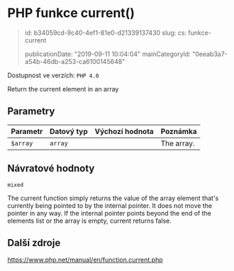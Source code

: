 PHP funkce current()
====================

> id: b34059cd-9c40-4ef1-81e0-d21339137430
> slug:
> 	cs: funkce-current
>
> publicationDate: "2019-09-11 10:04:04"
> mainCategoryId: "0eeab3a7-a54b-46db-a253-ca6100145648"

Dostupnost ve verzích: `PHP 4.0`

Return the current element in an array


Parametry
--------------

| Parametr | Datový typ | Výchozí hodnota | Poznámka |
|-----|-----|-----|-----|
| `$array` | `array` |  | The array. |


Návratové hodnoty
----------------

`mixed`

The current function simply returns the
value of the array element that's currently being pointed to by the
internal pointer. It does not move the pointer in any way. If the
internal pointer points beyond the end of the elements list or the array is
empty, current returns false.

Další zdroje
------------

https://www.php.net/manual/en/function.current.php
